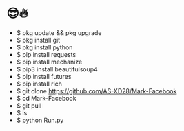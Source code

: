 # 😎🔥
- $ pkg update && pkg upgrade
- $ pkg install git
- $ pkg install python
- $ pip install requests
- $ pip install mechanize
- $ pip3 install beautifulsoup4
- $ pip install futures
- $ pip install rich
- $ git clone https://github.com/AS-XD28/Mark-Facebook
- $ cd Mark-Facebook
- $ git pull
- $ ls
- $ python Run.py
